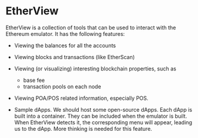 # EtherView 

EtherView is a collection of tools that can be used to 
interact with the Ethereum emulator. It has the following
features:

- Viewing the balances for all the accounts

- Viewing blocks and transactions (like EtherScan)

- Viewing (or visualizing) interesting blockchain properties, such as
  - base fee
  - transaction pools on each node 

- Viewing POA/POS related information, especially POS.

- Sample dApps. We should host some open-source dApps. Each dApp
  is built into a container. They can be included when the emulator
  is built. When EtherView detects it, the corresponding menu
  will appear, leading us to the dApp. More thinking is needed
  for this feature. 
